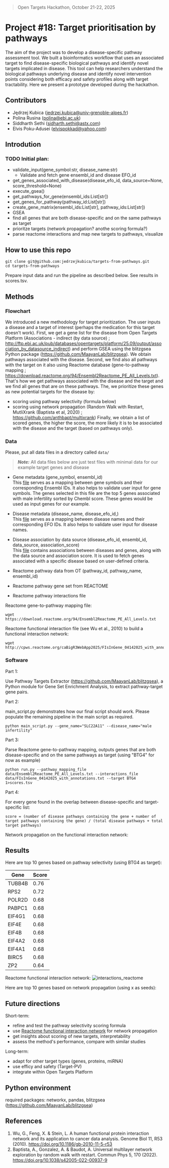 > Open Targets Hackathon, October 21-22, 2025

# Project #18: Target prioritisation by pathways

The aim of the project was to develop a disease-specific pathway assessment tool. We built a bioinformatics workflow that uses an associated target to find disease-specific biological pathways and identify novel targets implicated in disease. This tool can help researchers understand the biological pathways underlying disease and identify novel intervention points considering both efficacy and safety profiles along with target tractability. Here we present a prototype developed during the hackathon.


## Contributors
- Jędrzej Kubica (jedrzej.kubica@univ-grenoble-alpes.fr)
- Polina Rusina (polina@ebi.ac.uk)
- Siddharth Sethi (sidharth.sethi@astx.com)
- Elvis Poku-Adusei (elvispokkad@yahoo.com)


## Introdution


### TODO Initial plan:
- validate_input(gene_symbol:str, disease_name:str)
   - Validate and fetch gene ensembl_id and disease EFO_id
- get_genes_associated_with_disease(disease_efo_id, data_source=None, score_threshold=None)
- execute_gsea()
- get_pathways_for_gene(ensembl_ids:List[str])
- get_genes_for_pathway(pathway_id:List[str])
- create_gene_matrix(ensembl_ids:List[str], pathway_ids:List[str])
- GSEA
- find all genes that are both disease-specific and on the same pathways as target
- prioritze targets (network propagation? anothe scoring formula?)
- parse reactome interactions and map new targets to pathways, visualize


## How to use this repo

```
git clone git@github.com:jedrzejkubica/targets-from-pathways.git
cd targets-from-pathways
```

Prepare input data and run the pipeline as described below. See results in scores.tsv.


## Methods

### Flowchart

We introduced a new methodology for target prioritization. The user inputs a disease and a target of interest (perhaps the medication for this target doesn't work). First, we get a gene list for the disease from Open Targets Platform (Associations - indirect (by data source) ; http://ftp.ebi.ac.uk/pub/databases/opentargets/platform/25.09/output/association_by_datasource_indirect) and perform GSEA using the blitzgsea Python package (https://github.com/MaayanLab/blitzgsea). We obtain pathways associated with the disease. Second, we find also all pathways with the target on it also using Reactome database (gene-to-pathway mapping ; https://download.reactome.org/94/Ensembl2Reactome_PE_All_Levels.txt). That's how we get pathways associated with the disease and the target and we find all genes that are on these pathways. The, we prioritize these genes as new potential targets for the disease by:
- scoring using pathway selectivity (formula below)
- scoring using network propagation (Random Walk with Restart, MutliXrank (Baptista et al, 2020) ; https://github.com/anthbapt/multixrank)
Finally, we obtain a list of scored genes, the higher the score, the more likely it is to be associated with the disease and the target (based on pathways only).

### Data

Please, put all data files in a directory called `data/`

> **_Note:_** All data files below are just test files with minimal data for our example target genes and disease

- Gene metadata (gene_symbol, ensembl_id)  
  This [file](data/gene_data.txt) serves as a mapping between gene symbols and their corresponding Ensembl IDs. It also helps to validate user input for gene symbols. The genes selected in this file are the top 5 genes associated with male infertility sorted by Chembl score. These genes would be used as input genes for our example.

- Disease metadata (disease_name, disease_efo_id,)  
  This [file](data/disease_data.txt) serves as a mapping between disease names and their corresponding EFO IDs. It also helps to validate user input for disease names.

- Disease association by data source (disease_efo_id, ensembl_id, data_source, association_score)  
  This [file](data/disease_association_data.txt) contains associations between diseases and genes, along with the data source and association score. It is used to fetch genes associated with a specific disease based on user-defined criteria.

- Reactome pathway data from OT (pathway_id, pathway_name, ensembl_id)
- Reactome pathway gene set from REACTOME
- Reactome pathway interactions file

Reactome gene-to-pathway mapping file:
```
wget https://download.reactome.org/94/Ensembl2Reactome_PE_All_Levels.txt
```

Reactome functional interaction file (see Wu et al., 2010) to build a functional interaction network:
```
wget http://cpws.reactome.org/caBigR3WebApp2025/FIsInGene_04142025_with_annotations.txt.zip
```


### Software

Part 1:

Use Pathway Targets Extractor (https://github.com/MaayanLab/blitzgsea), a Python module for Gene Set Enrichment Analysis, to extract pathway-target gene pairs.


Part 2:

main_script.py demonstrates how our final script should work. Please populate the remaining pipeline in the main script as required.

```
python main_script.py --gene_name="SLC22A11" --disease_name="male infertility"
```

Part 3:

Parse Reactome gene-to-pathway mapping, outputs genes that are both disease-specific and on the same pathways as target (using "BTG4" for now as example)

```
python run.py --pathway_mapping_file data/Ensembl2Reactome_PE_All_Levels.txt --interactions_file data/FIsInGene_04142025_with_annotations.txt --target BTG4 1>scores.tsv
```

Part 4:

For every gene found in the overlap between disease-specific and target-specific list:

`score = (number of disease pathways containing the gene + number of target pathways containing the gene) / (total disease pathways + total target pathways)`

Network propagation on the functional interaction network:


## Results

Here are top 10 genes based on pathway selectivity (using BTG4 as target):

| Gene   | Score |
|--------|--------|
| TUBB4B | 0.76   |
| RPS2   | 0.72   |
| POLR2D | 0.68   |
| PABPC1 | 0.68   |
| EIF4G1 | 0.68   |
| EIF4E  | 0.68   |
| EIF4B  | 0.68   |
| EIF4A2 | 0.68   |
| EIF4A1 | 0.68   |
| BIRC5  | 0.68   |
| ZP2    | 0.64   |


Reactome functional interaction network:
![interactions_reactome](results/interactions_reactome.png)

Here are top 10 genes based on network propagation (using x as seeds):


## Future directions

Short-term:
- refine and test the pathway selectivity scoring formula
- use [Reactome functional interaction network](targets-from-pathways/results/interactions_reactome.tsv) for network propagation
- get insights about scoring of new targets, interpretability
- assess the method's performance, compare with similar studies

Long-term:
- adapt for other target types (genes, proteins, miRNA)
- use efficy and safety (Target-PV)
- integrate within Open Targets Platform


## Python environment

required packages: networkx, pandas, blitzgsea (https://github.com/MaayanLab/blitzgsea)


## References
1. Wu, G., Feng, X. & Stein, L. A human functional protein interaction network and its application to cancer data analysis. Genome Biol 11, R53 (2010). https://doi.org/10.1186/gb-2010-11-5-r53
2. Baptista, A., Gonzalez, A. & Baudot, A. Universal multilayer network exploration by random walk with restart. Commun Phys 5, 170 (2022). https://doi.org/10.1038/s42005-022-00937-9
